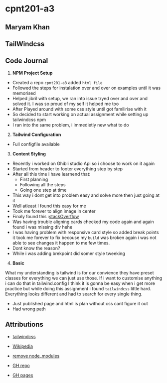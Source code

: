 # cpnt201-a3
## Maryam Khan
## TailWindcss

## Code Journal

1. **NPM Project Setup**

- Created a repo `cpnt201-a3` added `html file`
- Followed the steps for instalation over and over on examples until it was memorised
- Helped jibril with  setup, we ran into issue tryed over and over  and solved it. I was so proud of my self it helped me too
- After Played around with some css style until got familirise with it
- So decided to start working on actual assignment while setting up tailwindcss npm
- I ran into the same problem, i immedietly new what to do

2. **Tailwind Configuration**

- Full configfile available


3. **Content Styling**

- Recently i worked on Ghibli studio Api so i choose to work on it again
- Started from header to footer everything step by step
- After all this time i have learnend that:
   - First planning
   - Following all the steps
   - Going one step at time
- This way i dont get into problem easy and solve more then just going at it
- Well atleast I found this easy for me
- Took me forever to align image in center 
- Finaly found this :[stackOverflow](https://stackoverflow.com/questions/62347446/having-issues-trying-to-center-an-image-using-tailwinds-containers-invisible-p)
- Was having trouble aligning cards checked my code again and again found i was missing div hehe
- I was having problem with responsive card style so added break points it took me forever to fix becouse my `build` was broken again i was not able to see changes 
it happen to me few times.
- Dont know the reason?
- While i was adding brekpoint did somer style tweeking

4. **Basic**

What my understanding is tailwind is for our convience they have preset classes for everything we can just use those.
If i want to customise anything i can do that in tailwind.config
I think it is gonna be easy when i get more practice but while doing this assignment i found `tailwindcss` little hard.
Everything looks different and had to search for every single thing.

- Just published page and html is plan without css cant figure it out
- Had wrong path
 

## Attributions

- [tailwindcss](https://tailwindcss.com/docs/installation)
- [Wikipedia](https://en.wikipedia.org/wiki/Studio_Ghibli#Works)
- [remove node_modules](https://gist.github.com/maryambkhan/30d15f1162340ee747b86a191c50b8fc)


- [GH repo](https://github.com/maryambkhan/cpnt201-a3)
- [GH pages](https://maryambkhan.github.io/cpnt201-a3/)
